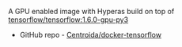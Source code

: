 A GPU enabled image with Hyperas build on top of [tensorflow/tensorflow:1.6.0-gpu-py3](https://hub.docker.com/r/tensorflow/tensorflow/)

- GitHub repo - [Centroida/docker-tensorflow](https://github.com/Centroida/docker-tensorflow)
